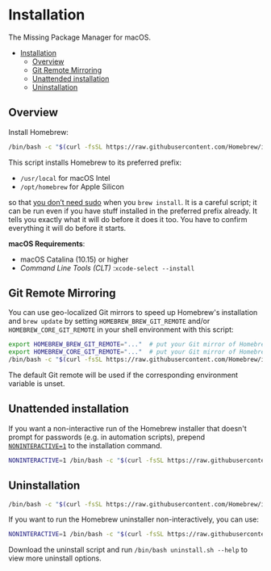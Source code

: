 # Installation

The Missing Package Manager for macOS.

- [Installation](#installation)
  - [Overview](#overview)
  - [Git Remote Mirroring](#git-remote-mirroring)
  - [Unattended installation](#unattended-installation)
  - [Uninstallation](#uninstallation)

## Overview

Install Homebrew:

```sh
/bin/bash -c "$(curl -fsSL https://raw.githubusercontent.com/Homebrew/install/HEAD/install.sh)"
```

This script installs Homebrew to its preferred prefix:

- `/usr/local` for macOS Intel
- `/opt/homebrew` for Apple Silicon

so that [you don’t need sudo](https://docs.brew.sh/FAQ#why-does-homebrew-say-sudo-is-bad) when you `brew install`. It is a careful script; it can be run even if you have stuff installed in the preferred prefix already. It tells you exactly what it will do before it does it too. You have to confirm everything it will do before it starts.

**macOS Requirements**:

- macOS Catalina (10.15) or higher
- *Command Line Tools (CLT)* :`xcode-select --install`

## Git Remote Mirroring

You can use geo-localized Git mirrors to speed up Homebrew's installation and `brew update` by setting `HOMEBREW_BREW_GIT_REMOTE` and/or `HOMEBREW_CORE_GIT_REMOTE` in your shell environment with this script:

```bash
export HOMEBREW_BREW_GIT_REMOTE="..."  # put your Git mirror of Homebrew/brew here
export HOMEBREW_CORE_GIT_REMOTE="..."  # put your Git mirror of Homebrew/homebrew-core here
/bin/bash -c "$(curl -fsSL https://raw.githubusercontent.com/Homebrew/install/master/install.sh)"
```

The default Git remote will be used if the corresponding environment variable is unset.

## Unattended installation

If you want a non-interactive run of the Homebrew installer that doesn't prompt for passwords (e.g. in automation scripts), prepend [`NONINTERACTIVE=1`](https://github.com/Homebrew/install/#install-homebrew-on-macos-or-linux) to the installation command.

```sh
NONINTERACTIVE=1 /bin/bash -c "$(curl -fsSL https://raw.githubusercontent.com/Homebrew/install/HEAD/install.sh)"
```

## Uninstallation

```bash
/bin/bash -c "$(curl -fsSL https://raw.githubusercontent.com/Homebrew/install/HEAD/uninstall.sh)"
```

If you want to run the Homebrew uninstaller non-interactively, you can use:

```bash
NONINTERACTIVE=1 /bin/bash -c "$(curl -fsSL https://raw.githubusercontent.com/Homebrew/install/HEAD/uninstall.sh)"
```

Download the uninstall script and run `/bin/bash uninstall.sh --help` to view more uninstall options.
